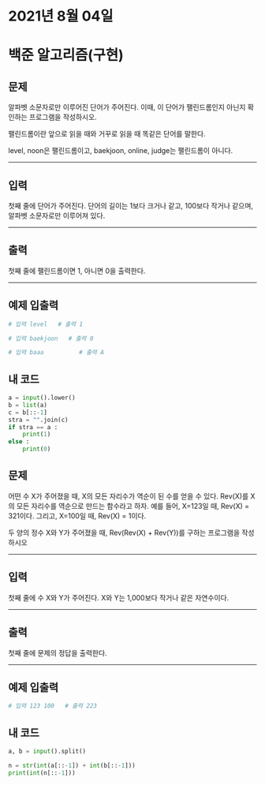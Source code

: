 # 2021년 8월 04일
# 백준 알고리즘(구현)
## 문제
알파벳 소문자로만 이루어진 단어가 주어진다. 이때, 이 단어가 팰린드롬인지 아닌지 확인하는 프로그램을 작성하시오.

팰린드롬이란 앞으로 읽을 때와 거꾸로 읽을 때 똑같은 단어를 말한다. 

level, noon은 팰린드롬이고, baekjoon, online, judge는 팰린드롬이 아니다.

***
## 입력
첫째 줄에 단어가 주어진다. 단어의 길이는 1보다 크거나 같고, 100보다 작거나 같으며, 알파벳 소문자로만 이루어져 있다.
***
## 출력
첫째 줄에 팰린드롬이면 1, 아니면 0을 출력한다.

---
## 예제 입출력 
```python
# 입력 level   # 출력 1

# 입력 baekjoon   # 출력 0

# 입력 baaa          # 출력 A
``` 
## 내 코드
```python
a = input().lower()
b = list(a)
c = b[::-1]
stra = "".join(c)
if stra == a :
    print(1)
else : 
    print(0)
```
## 문제
어떤 수 X가 주어졌을 때, X의 모든 자리수가 역순이 된 수를 얻을 수 있다. Rev(X)를 X의 모든 자리수를 역순으로 만드는 함수라고 하자. 예를 들어, X=123일 때, Rev(X) = 321이다. 그리고, X=100일 때, Rev(X) = 1이다.

두 양의 정수 X와 Y가 주어졌을 때, Rev(Rev(X) + Rev(Y))를 구하는 프로그램을 작성하시오

***
## 입력
첫째 줄에 수 X와 Y가 주어진다. X와 Y는 1,000보다 작거나 같은 자연수이다.
***
## 출력
첫째 줄에 문제의 정답을 출력한다.

---
## 예제 입출력 
```python
# 입력 123 100   # 출력 223

``` 
## 내 코드
```python
a, b = input().split()

n = str(int(a[::-1]) + int(b[::-1]))
print(int(n[::-1]))
```